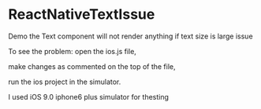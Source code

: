 # ReactNativeTextIssue
Demo the Text component will not render anything if text size is large issue

To see the problem:
open the ios.js file,

make changes as commented on the top of the file,


run the ios project in the simulator.


I used iOS 9.0 iphone6 plus simulator for thesting
